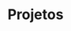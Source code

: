 ---
title: Projetos
list:
    - name: Super DASChecker
      image: ../../images/superdaschecker-logo.png
      stack:
        - ReactJS
        - NodeJS
        - Firebase
      description: Sistema completo de gestão e operação para empresas de auditoria tributária, com soluções para automação de serviços e geração de contratos digitais.
      properties:
        - label: Custo Anual
          value: $ 150.00
        - label: Usuários
          value: 600/dia
    - name: iONO App
      image: ../../images/iono-logo.png
      stack:
        - ReactJS
        - React Native
        - NodeJS
        - Firebase
      description: Solução White-label para associações veículares com sistema de gestão e aplicativo de autocontratação, controle e indicação para associados.
      properties:
        - label: Custo Anual
          value: $ 10.00/por associação
        - label: Usuários
          value: 1000/por associação
    - name: Sagittarius ERP
      image: ../../images/sagittarius-erp-logo.svg
      stack:
        - ReactJS
        - NodeJS
        - Firebase
      description: ERP e ponto de venda PWA para varejistas.
      properties:
        - label: Custo Anual
          value: $ 5.00/por loja
        - label: Usuários
          value: 300/dia
    - name: S2 Photobook
      image: ../../images/s2-photobook-logo.svg
      stack:
        - ReactJS
        - Firebase
      description: Álbum em tempo real para eventos como casamentos, aniversários e etc.
      properties:
        - label: Tempo de desenvolvimento
          value: 2 semanas
        - label: Custo Anual
          value: $ 0.00
        - label: Usuários
          value: 30-100/Evento
    - name: S2N NFSe
      image: ../../images/s2n-nfse-logo.png
      stack:
        - .NET
        - GCP - Cloud Run
      description: Microsserviço para emissão de notas fiscais de serviço em todo território brasileiro.
      properties:
        - label: Custo Anual
          value: $ 0.00
    - name: Simple PIX
      image: ../../images/simple-pix-logo.svg
      stack:
        - Open Source
        - Library
        - Typescript
      description: Biblioteca para a geração de PIX Copia/Cola e QR Code.
    - name: Liquid ODM
      image: ../../images/liquid-odm-logo.svg
      stack:
        - Open Source
        - Library
        - Typescript
      description: ODM genérico para base de dados NoSQL, focado principalmente nas tecnologias propostas pelo projeto firebase como Realtime Database e Cloud Firestore.
    - name: Minha Palestra
      image: ../../images/minha-palestra-logo.png
      stack:
        - Open Source
        - ReactJS
        - Firebase
      description: Sistema/PWA completo para gestão de palestras academicas, com gestão de participantes, visualização de fotos, emissão de certificado.
---